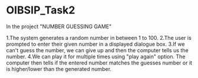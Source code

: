 # OIBSIP_Task2
In the project "NUMBER GUESSING GAME"

1.The system generates a random number in between 1 to 100.
2.The user is prompted to enter their given number in a displayed dialogue box.
3.If we can't guess the number, we can give up and then the computer tells us the number.
4.We can play it for multiple times using "play again" option.
The computer then tells if the entered number matches the guesses number or it is higher/lower than the generated number.
